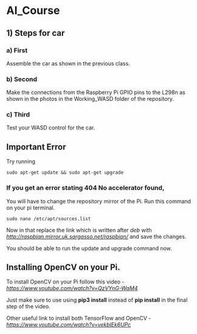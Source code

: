 # AI_Course
## 1) Steps for car
###  a) First
Assemble the car as shown in the previous class.

### b) Second
Make the connections from the Raspberry Pi GPIO pins to the L298n as shown in the photos in the Working_WASD folder of the repository.

### c) Third
Test your WASD control for the car.

## **Important Error** 
Try running
```console
sudo apt-get update && sudo apt-get upgrade

```

### If you get an error stating 404 No accelerator found,

You will have to change the repository mirror of the Pi. Run this command on your pi terminal.

```console
sudo nano /etc/apt/sources.list

```

Now in that replace the link which is written after _deb_ with _http://raspbian.mirror.uk.sargasso.net/raspbian/_ and save the changes.

You should be able to run the update and upgrade command now.

## Installing OpenCV on your Pi.

To install OpenCV on your Pi follow this video -_https://www.youtube.com/watch?v=QzVYnG-WaM4_ 

Just make sure to use using **pip3 install** instead of **pip install** in the final step of the video.

Other useful link to install both TensorFlow and OpenCV -_https://www.youtube.com/watch?v=vekblEk6UPc_


